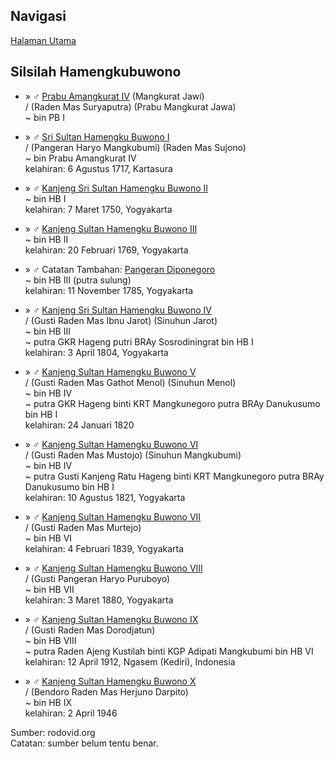 ## Navigasi

[Halaman Utama][up] 

## Silsilah Hamengkubuwono

*	» ♂ [Prabu Amangkurat IV][354667] (Mangkurat Jawi)
	<br/>/ (Raden Mas Suryaputra) (Prabu Mangkurat Jawa)
	<br/>~ bin PB I

*	»  ♂ [Sri Sultan Hamengku Buwono I][354668]
	<br/>/ (Pangeran Haryo Mangkubumi) (Raden Mas Sujono)
	<br/>~ bin Prabu Amangkurat IV
	<br/>kelahiran: 6 Agustus 1717, Kartasura

*	» ♂ [Kanjeng Sri Sultan Hamengku Buwono II][354669]
	<br/>~ bin HB I
	<br/>kelahiran: 7 Maret 1750, Yogyakarta

*	» ♂ [Kanjeng Sultan Hamengku Buwono III][355430]
	<br/>~ bin HB II
	<br/>kelahiran: 20 Februari 1769, Yogyakarta

*	» ♂ Catatan Tambahan: [Pangeran Diponegoro][26192]
	<br/>~ bin HB III (putra sulung)
	<br/>kelahiran: 11 November 1785, Yogyakarta

*	» ♂ [Kanjeng Sri Sultan Hamengku Buwono IV][26193]
	<br/>/ (Gusti Raden Mas Ibnu Jarot) (Sinuhun Jarot)
	<br/>~ bin HB III
	<br/>~ putra GKR Hageng putri BRAy Sosrodiningrat bin HB I
	<br/>kelahiran: 3 April 1804, Yogyakarta

*	» ♂ [Kanjeng Sultan Hamengku Buwono V][26195]
	<br/>/ (Gusti Raden Mas Gathot Menol) (Sinuhun Menol)
	<br/>~ bin HB IV
	<br/>~ putra GKR Hageng binti KRT Mangkunegoro putra BRAy Danukusumo bin HB I
	<br/>kelahiran: 24 Januari 1820

*	» ♂ [Kanjeng Sultan Hamengku Buwono VI][26196] 
	<br/>/ (Gusti Raden Mas Mustojo) (Sinuhun Mangkubumi)
	<br/>~ bin HB IV
	<br/>~ putra Gusti Kanjeng Ratu Hageng binti KRT Mangkunegoro putra BRAy Danukusumo bin HB I
	<br/>kelahiran: 10 Agustus 1821, Yogyakarta

*	» ♂ [Kanjeng Sultan Hamengku Buwono VII][26197]
	<br/>/ (Gusti Raden Mas Murtejo)
	<br/>~ bin HB VI
	<br/>kelahiran: 4 Februari 1839, Yogyakarta

*	» ♂ [Kanjeng Sultan Hamengku Buwono VIII][26198]
	<br/>/ (Gusti Pangeran Haryo Puruboyo)
	<br/>~ bin HB VII
	<br/>kelahiran: 3 Maret 1880, Yogyakarta

*	» ♂ [Kanjeng Sultan Hamengku Buwono IX][26199]
	<br/>/ (Gusti Raden Mas Dorodjatun)
	<br/>~ bin HB VIII
	<br/>~ putra Raden Ajeng Kustilah binti KGP Adipati Mangkubumi bin HB VI
	<br/>kelahiran: 12 April 1912, Ngasem (Kediri), Indonesia

*	» ♂ [Kanjeng Sultan Hamengku Buwono X][26202]
	<br/>/ (Bendoro Raden Mas Herjuno Darpito)
	<br/>~ bin HB IX
	<br/>kelahiran: 2 April 1946


Sumber: rodovid.org<br/>
Catatan: sumber belum tentu benar.

[up]: https://github.com/epsi-rns/catatan-silsilah/blob/master/README.md

[354667]: http://id.rodovid.org/wk/Orang:354667

[354668]: http://id.rodovid.org/wk/Orang:354668 
[354669]: http://id.rodovid.org/wk/Orang:354669
[355430]: http://id.rodovid.org/wk/Orang:355430
[26192]:  http://id.rodovid.org/wk/Orang:26192

[26193]:  http://id.rodovid.org/wk/Orang:26193 
[26195]:  http://id.rodovid.org/wk/Orang:26195

[26196]:  http://id.rodovid.org/wk/Orang:26196 
[26197]:  http://id.rodovid.org/wk/Orang:26197
[26198]:  http://id.rodovid.org/wk/Orang:26198 
[26199]:  http://id.rodovid.org/wk/Orang:26199 
[26202]:  http://id.rodovid.org/wk/Orang:26202
